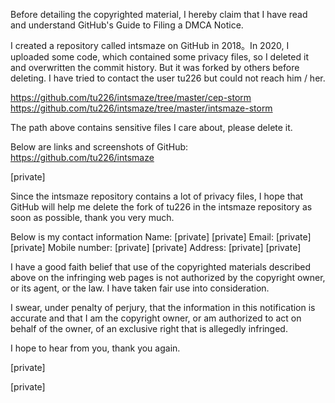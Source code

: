 Before detailing the copyrighted material, I hereby claim that  I have read and understand GitHub's Guide to Filing a DMCA Notice.

  I created a repository called intsmaze on GitHub in 2018。In 2020, I uploaded some code, which contained some privacy files, so I  deleted it and overwritten the commit history. But it was forked by others before deleting. I have tried to contact the user tu226 but could not reach him / her.

  https://github.com/tu226/intsmaze/tree/master/cep-storm
  https://github.com/tu226/intsmaze/tree/master/intsmaze-storm
 
  The path above contains sensitive files I care about, please delete it.

  Below are links and screenshots of GitHub:
  https://github.com/tu226/intsmaze

[private]

Since the intsmaze repository contains a lot of privacy files, I hope that GitHub will help me delete the fork of tu226 in the intsmaze repository as soon as possible, thank you very much.


Below is my contact information
Name: [private] [private]
Email: [private] [private]
Mobile number: [private]  [private]
Address: [private] [private]


I have a good faith belief that use of the copyrighted materials described above on the infringing web pages is not authorized by the copyright owner, or its agent, or the law. I have taken fair use into consideration.

I swear, under penalty of perjury, that the information in this notification is accurate and that I am the copyright owner, or am authorized to act on behalf of the owner, of an exclusive right that is allegedly infringed.

I hope to hear from you, thank you again.

[private]

[private]
